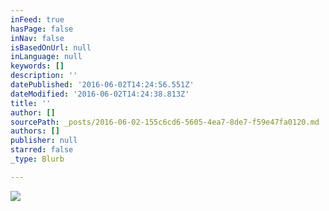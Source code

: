 ```yaml
---
inFeed: true
hasPage: false
inNav: false
isBasedOnUrl: null
inLanguage: null
keywords: []
description: ''
datePublished: '2016-06-02T14:24:56.551Z'
dateModified: '2016-06-02T14:24:38.813Z'
title: ''
author: []
sourcePath: _posts/2016-06-02-155c6cd6-5605-4ea7-8de7-f59e47fa0120.md
authors: []
publisher: null
starred: false
_type: Blurb

---
```

![](https://the-grid-user-content.s3-us-west-2.amazonaws.com/d0c52310-b983-4690-97f1-f919d314960e.jpg)